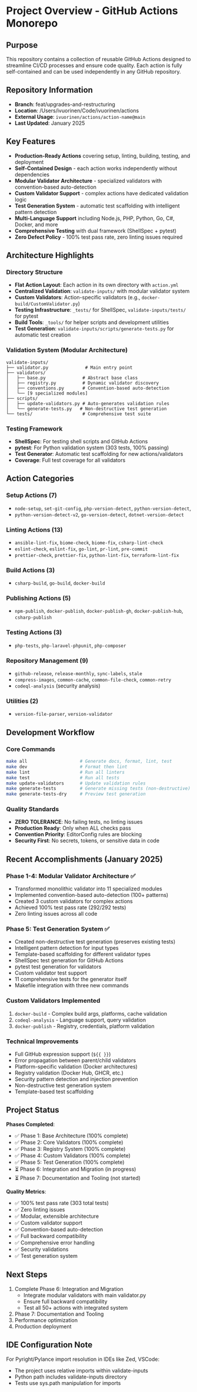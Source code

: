 # Project Overview - GitHub Actions Monorepo

## Purpose

This repository contains a collection of reusable GitHub Actions designed to streamline CI/CD processes and ensure code quality.
Each action is fully self-contained and can be used independently in any GitHub repository.

## Repository Information

- **Branch**: feat/upgrades-and-restructuring
- **Location**: /Users/ivuorinen/Code/ivuorinen/actions
- **External Usage**: `ivuorinen/actions/action-name@main`
- **Last Updated**: January 2025

## Key Features

- **Production-Ready Actions** covering setup, linting, building, testing, and deployment
- **Self-Contained Design** - each action works independently without dependencies
- **Modular Validator Architecture** - specialized validators with convention-based auto-detection
- **Custom Validator Support** - complex actions have dedicated validation logic
- **Test Generation System** - automatic test scaffolding with intelligent pattern detection
- **Multi-Language Support** including Node.js, PHP, Python, Go, C#, Docker, and more
- **Comprehensive Testing** with dual framework (ShellSpec + pytest)
- **Zero Defect Policy** - 100% test pass rate, zero linting issues required

## Architecture Highlights

### Directory Structure

- **Flat Action Layout**: Each action in its own directory with `action.yml`
- **Centralized Validation**: `validate-inputs/` with modular validator system
- **Custom Validators**: Action-specific validators (e.g., `docker-build/CustomValidator.py`)
- **Testing Infrastructure**: `_tests/` for ShellSpec, `validate-inputs/tests/` for pytest
- **Build Tools**: `_tools/` for helper scripts and development utilities
- **Test Generation**: `validate-inputs/scripts/generate-tests.py` for automatic test creation

### Validation System (Modular Architecture)

```text
validate-inputs/
├── validator.py              # Main entry point
├── validators/
│   ├── base.py              # Abstract base class
│   ├── registry.py          # Dynamic validator discovery
│   ├── conventions.py       # Convention-based auto-detection
│   └── [9 specialized modules]
├── scripts/
│   ├── update-validators.py # Auto-generates validation rules
│   └── generate-tests.py   # Non-destructive test generation
└── tests/                   # Comprehensive test suite
```

### Testing Framework

- **ShellSpec**: For testing shell scripts and GitHub Actions
- **pytest**: For Python validation system (303 tests, 100% passing)
- **Test Generator**: Automatic test scaffolding for new actions/validators
- **Coverage**: Full test coverage for all validators

## Action Categories

### Setup Actions (7)

- `node-setup`, `set-git-config`, `php-version-detect`, `python-version-detect`,
- `python-version-detect-v2`, `go-version-detect`, `dotnet-version-detect`

### Linting Actions (13)

- `ansible-lint-fix`, `biome-check`, `biome-fix`, `csharp-lint-check`
- `eslint-check`, `eslint-fix`, `go-lint`, `pr-lint`, `pre-commit`
- `prettier-check`, `prettier-fix`, `python-lint-fix`, `terraform-lint-fix`

### Build Actions (3)

- `csharp-build`, `go-build`, `docker-build`

### Publishing Actions (5)

- `npm-publish`, `docker-publish`, `docker-publish-gh`, `docker-publish-hub`, `csharp-publish`

### Testing Actions (3)

- `php-tests`, `php-laravel-phpunit`, `php-composer`

### Repository Management (9)

- `github-release`, `release-monthly`, `sync-labels`, `stale`
- `compress-images`, `common-cache`, `common-file-check`, `common-retry`
- `codeql-analysis` (security analysis)

### Utilities (2)

- `version-file-parser`, `version-validator`

## Development Workflow

### Core Commands

```bash
make all                    # Generate docs, format, lint, test
make dev                    # Format then lint
make lint                   # Run all linters
make test                   # Run all tests
make update-validators      # Update validation rules
make generate-tests         # Generate missing tests (non-destructive)
make generate-tests-dry     # Preview test generation
```

### Quality Standards

- **ZERO TOLERANCE**: No failing tests, no linting issues
- **Production Ready**: Only when ALL checks pass
- **Convention Priority**: EditorConfig rules are blocking
- **Security First**: No secrets, tokens, or sensitive data in code

## Recent Accomplishments (January 2025)

### Phase 1-4: Modular Validator Architecture ✅

- Transformed monolithic validator into 11 specialized modules
- Implemented convention-based auto-detection (100+ patterns)
- Created 3 custom validators for complex actions
- Achieved 100% test pass rate (292/292 tests)
- Zero linting issues across all code

### Phase 5: Test Generation System ✅

- Created non-destructive test generation (preserves existing tests)
- Intelligent pattern detection for input types
- Template-based scaffolding for different validator types
- ShellSpec test generation for GitHub Actions
- pytest test generation for validators
- Custom validator test support
- 11 comprehensive tests for the generator itself
- Makefile integration with three new commands

### Custom Validators Implemented

1. `docker-build` - Complex build args, platforms, cache validation
2. `codeql-analysis` - Language support, query validation
3. `docker-publish` - Registry, credentials, platform validation

### Technical Improvements

- Full GitHub expression support (`${{ }}`)
- Error propagation between parent/child validators
- Platform-specific validation (Docker architectures)
- Registry validation (Docker Hub, GHCR, etc.)
- Security pattern detection and injection prevention
- Non-destructive test generation system
- Template-based test scaffolding

## Project Status

**Phases Completed**:

- ✅ Phase 1: Base Architecture (100% complete)
- ✅ Phase 2: Core Validators (100% complete)
- ✅ Phase 3: Registry System (100% complete)
- ✅ Phase 4: Custom Validators (100% complete)
- ✅ Phase 5: Test Generation (100% complete)
- ⏳ Phase 6: Integration and Migration (in progress)
- ⏳ Phase 7: Documentation and Tooling (not started)

**Quality Metrics**:

- ✅ 100% test pass rate (303 total tests)
- ✅ Zero linting issues
- ✅ Modular, extensible architecture
- ✅ Custom validator support
- ✅ Convention-based auto-detection
- ✅ Full backward compatibility
- ✅ Comprehensive error handling
- ✅ Security validations
- ✅ Test generation system

## Next Steps

1. Complete Phase 6: Integration and Migration
   - Integrate modular validators with main validator.py
   - Ensure full backward compatibility
   - Test all 50+ actions with integrated system
2. Phase 7: Documentation and Tooling
3. Performance optimization
4. Production deployment

## IDE Configuration Note

For Pyright/Pylance import resolution in IDEs like Zed, VSCode:

- The project uses relative imports within validate-inputs
- Python path includes validate-inputs directory
- Tests use sys.path manipulation for imports
